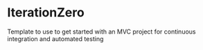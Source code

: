 IterationZero
=============

Template to use to get started with an MVC project for continuous integration and automated testing
